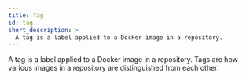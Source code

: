 ```yaml
---
title: Tag
id: tag
short_description: >
  A tag is a label applied to a Docker image in a repository.
---
```


A tag is a label applied to a Docker image in a repository. Tags are how various images in a repository are distinguished from each other.
